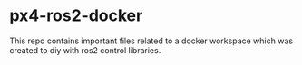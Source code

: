 # px4-ros2-docker
This repo contains important files related to a docker workspace which was created to diy with ros2 control libraries. 
